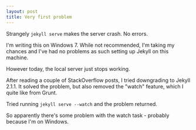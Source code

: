 ```yaml
---
layout: post
title: Very first problem
---
```


Strangely `jekyll serve` makes the server crash. No errors.

I'm writing this on Windows 7. While not recommended, I'm taking my chances and I've had no problems as such setting up Jekyll on this machine.

However today, the local server just stops working.

After reading a couple of StackOverflow posts, I tried downgrading to Jekyll 2.1.1.
It solved the problem, but also removed the "watch" feature, which I quite like from Grunt.

Tried running `jekyll serve --watch` and the problem returned.

So apparently there's some problem with the watch task - probably because I'm on Windows.